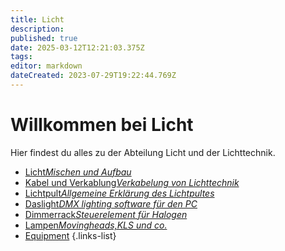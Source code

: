 ```yaml
---
title: Licht
description: 
published: true
date: 2025-03-12T12:21:03.375Z
tags: 
editor: markdown
dateCreated: 2023-07-29T19:22:44.769Z
---
```


# Willkommen bei Licht
Hier findest du alles zu der Abteilung Licht und der Lichttechnik.

- [Licht*Mischen und Aufbau*](/licht/licht_aufbau)
- [Kabel und Verkablung*Verkabelung von Lichttechnik*](/licht/verkablung)
- [Lichtpult*Allgemeine Erklärung des Lichtpultes*](/licht/lichtpult)
- [Daslight*DMX lighting software für den PC*](/licht/daslight)
- [Dimmerrack*Steuerelement für Halogen*](/licht/Dimmer)
- [Lampen*Movingheads,KLS und co.*](/licht/Lampen)
- [Equipment](/licht/Equipment)
{.links-list}